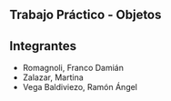 ## Trabajo Práctico - Objetos
## Integrantes
 - Romagnoli, 	Franco Damián
 - Zalazar, Martina
 - Vega Baldiviezo, Ramón Ángel

